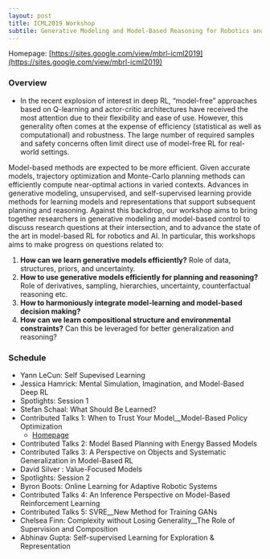 ```yaml
---
layout: post
title: ICML2019 Workshop
subtile: Generative Modeling and Model-Based Reasoning for Robotics and AI
---
```


Homepage: [https://sites.google.com/view/mbrl-icml2019](https://sites.google.com/view/mbrl-icml2019)

### Overview

- In the recent explosion of interest in deep RL, “model-free” approaches based on Q-learning and actor-critic architectures have received the most attention due to their flexibility and ease of use. However, this generality often comes at the expense of efficiency (statistical as well as computational) and robustness. The large number of required samples and safety concerns often limit direct use of model-free RL for real-world settings.

Model-based methods are expected to be more efficient. Given accurate models, trajectory optimization and Monte-Carlo planning methods can efficiently compute near-optimal actions in varied contexts. Advances in generative modeling, unsupervised, and self-supervised learning provide methods for learning models and representations that support subsequent planning and reasoning. Against this backdrop, our workshop aims to bring together researchers in generative modeling and model-based control to discuss research questions at their intersection, and to advance the state of the art in model-based RL for robotics and AI. In particular, this workshops aims to make progress on questions related to:

1. **How can we learn generative models efficiently?** Role of data, structures, priors, and uncertainty.
2. **How to use generative models efficiently for planning and reasoning?** Role of derivatives, sampling, hierarchies, uncertainty, counterfactual reasoning etc.
3. **How to harmoniously integrate model-learning and model-based decision making?**
4. **How can we learn compositional structure and environmental constraints?** Can this be leveraged for better generalization and reasoning?


### Schedule

- Yann LeCun: Self Supevised Learning
- Jessica Hamrick: Mental Simulation, Imagination, and Model-Based Deep RL
- Spotlights: Session 1
- Stefan Schaal: What Should Be Learned?
- Contributed Talks 1: When to Trust Your Model__Model-Based Policy Optimization
	- [Homepage](https://people.eecs.berkeley.edu/~janner/mbpo/)
- Contributed Talks 2: Model Based Planning with Energy Bassed Models
- Contributed Talks 3: A Perspective on Objects and Systematic Generalization in Model-Based RL
- David Silver : Value-Focused Models
- Spotlights: Session 2
- Byron Boots: Online Learning for Adaptive Robotic Systems
- Contributed Talks 4: An Inference Perspective on Model-Based Reinforcement Learning
- Contributed Talks 5: SVRE__New Method for Training GANs
- Chelsea Finn: Complexity without Losing Generality__The Role of Supervision and Composition
- Abhinav Gupta: Self-supervised Learning for Exploration & Representation

